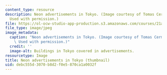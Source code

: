 ```yaml
---
content_type: resource
description: Neon advertisements in Tokyo. (Image courtesy of Tomas Cermak and stock.XCHNG.
  Used with permission.)
file: https://ol-ocw-studio-app-production.s3.amazonaws.com/courses/21a-336-marketing-microchips-and-mcdonalds-debating-globalization-spring-2004/debc555d3070b8d2f0e5870ca1a0032f_21a-336s04-th.jpg
file_type: image/jpeg
image_metadata:
  caption: "Neon advertisements in Tokyo. (Image courtesy of Tomas Cermak and\_[stock.XCHNG](http://www.sxc.hu/).\
    \ Used with permission.)"
  credit: ''
  image-alt: Buildings in Tokyo covered in advertisements.
resourcetype: Image
title: Neon advertisements in Tokyo (thumbnail)
uid: debc555d-3070-b8d2-f0e5-870ca1a0032f
---
```


